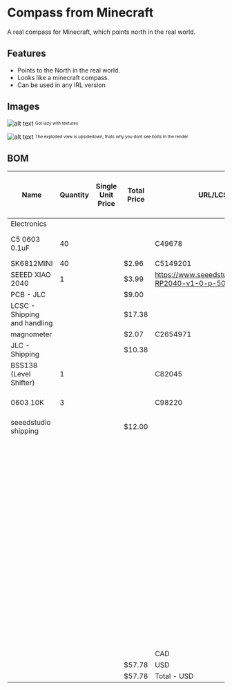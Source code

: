 # Compass from Minecraft
A real compass for Minecraft, which points north in the real world.

## Features
- Points to the North in the real world.
- Looks like a minecraft compass.
- Can be used in any IRL version

## Images

![alt text](https://hc-cdn.hel1.your-objectstorage.com/s/v3/f9e89fd0ee223cffdb651447467140033ccb273d_untitled.png)
<sub><sup> Got lazy with textures </sup></sub>

![alt text](https://hc-cdn.hel1.your-objectstorage.com/s/v3/f9e89fd0ee223cffdb651447467140033ccb273d_untitled.png)
<sub><sup> The exploded view is upsidedown, thats why you dont see bolts in the render.</sup></sub>

## BOM

| Name                         | Quantity | Single Unit Price | Total Price | URL/LCSC                                                 | FALSE | Vendor (LCSC unless otheriwse indicated) |   |
|------------------------------|----------|-------------------|-------------|----------------------------------------------------------|-------|------------------------------------------|---|
| Electronics                  |          |                   |             |                                                          | FALSE |                                          |   |
| C5 0603 0.1uF                | 40       |                   |             | C49678                                                   | FALSE | With My other two projects               |   |
| SK6812MINI                   | 40       |                   | $2.96       | C5149201                                                 | FALSE |                                          |   |
| SEEED XIAO 2040              | 1        |                   | $3.99       | https://www.seeedstudio.com/XIAO-RP2040-v1-0-p-5026.html | FALSE |                                          |   |
| PCB - JLC                    |          |                   | $9.00       |                                                          | FALSE |                                          |   |
| LCSC - Shipping and handling |          |                   | $17.38      |                                                          | FALSE |                                          |   |
| magnometer                   |          |                   | $2.07       | C2654971                                                 | FALSE |                                          |   |
| JLC - Shipping               |          |                   | $10.38      |                                                          | FALSE |                                          |   |
| BSS138 (Level Shifter)       | 1        |                   |             | C82045                                                   | FALSE | With My other two projects               |   |
| 0603 10K                     | 3        |                   |             | C98220                                                   | FALSE | With My other two projects               |   |
| seeedstudio shipping         |          |                   | $12.00      |                                                          | FALSE |                                          |   |
|                              |          |                   |             |                                                          | FALSE |                                          |   |
|                              |          |                   |             |                                                          | FALSE |                                          |   |
|                              |          |                   |             |                                                          | FALSE |                                          |   |
|                              |          |                   |             |                                                          | FALSE |                                          |   |
|                              |          |                   |             |                                                          | FALSE |                                          |   |
|                              |          |                   |             |                                                          | FALSE |                                          |   |
|                              |          |                   |             |                                                          | FALSE | With My other two projects               |   |
|                              |          |                   |             |                                                          | FALSE |                                          |   |
|                              |          |                   |             |                                                          | FALSE |                                          |   |
|                              |          |                   |             |                                                          | FALSE |                                          |   |
|                              |          |                   |             |                                                          | FALSE |                                          |   |
|                              |          |                   |             |                                                          | FALSE |                                          |   |
|                              |          |                   |             |                                                          | FALSE |                                          |   |
|                              |          |                   |             |                                                          | FALSE |                                          |   |
|                              |          |                   |             |                                                          | FALSE |                                          |   |
|                              |          |                   |             |                                                          |       |                                          |   |
|                              |          |                   |             |                                                          |       |                                          |   |
|                              |          |                   |             |                                                          |       |                                          |   |
|                              |          |                   |             |                                                          |       |                                          |   |
|                              |          |                   |             |                                                          |       |                                          |   |
|                              |          |                   |             |                                                          |       |                                          |   |
|                              |          |                   |             |                                                          |       |                                          |   |
|                              |          |                   |             |                                                          |       |                                          |   |
|                              |          |                   |             |                                                          |       |                                          |   |
|                              |          |                   |             |                                                          |       |                                          |   |
|                              |          |                   |             | CAD                                                      |       |                                          |   |
|                              |          |                   | $57.78      | USD                                                      |       |                                          |   |
|                              |          |                   | $57.78      | Total - USD                                              |       |                                          |   |
